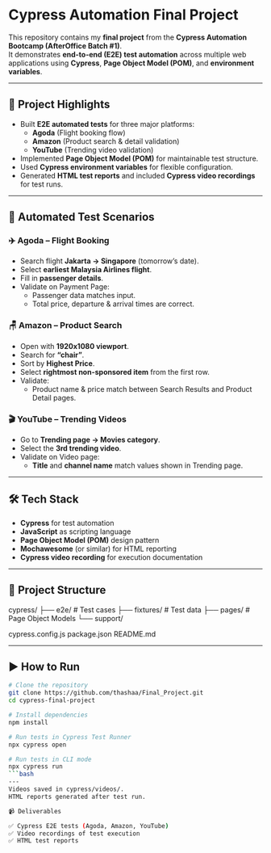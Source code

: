# Cypress Automation Final Project

This repository contains my **final project** from the **Cypress Automation Bootcamp (AfterOffice Batch #1)**.  
It demonstrates **end-to-end (E2E) test automation** across multiple web applications using **Cypress**, **Page Object Model (POM)**, and **environment variables**.

---

## 🌟 Project Highlights
- Built **E2E automated tests** for three major platforms:  
  - **Agoda** (Flight booking flow)  
  - **Amazon** (Product search & detail validation)  
  - **YouTube** (Trending video validation)  
- Implemented **Page Object Model (POM)** for maintainable test structure.  
- Used **Cypress environment variables** for flexible configuration.  
- Generated **HTML test reports** and included **Cypress video recordings** for test runs.  

---

## 🔎 Automated Test Scenarios

### ✈️ Agoda – Flight Booking
- Search flight **Jakarta → Singapore** (tomorrow’s date).  
- Select **earliest Malaysia Airlines flight**.  
- Fill in **passenger details**.  
- Validate on Payment Page:  
  - Passenger data matches input.  
  - Total price, departure & arrival times are correct.  

### 🪑 Amazon – Product Search
- Open with **1920x1080 viewport**.  
- Search for **“chair”**.  
- Sort by **Highest Price**.  
- Select **rightmost non-sponsored item** from the first row.  
- Validate:  
  - Product name & price match between Search Results and Product Detail pages.  

### 🎬 YouTube – Trending Videos
- Go to **Trending page → Movies category**.  
- Select the **3rd trending video**.  
- Validate on Video page:  
  - **Title** and **channel name** match values shown in Trending page.  

---

## 🛠️ Tech Stack
- **Cypress** for test automation  
- **JavaScript** as scripting language  
- **Page Object Model (POM)** design pattern  
- **Mochawesome** (or similar) for HTML reporting  
- **Cypress video recording** for execution documentation  

---

## 📂 Project Structure
cypress/
├── e2e/ # Test cases
├── fixtures/ # Test data
├── pages/ # Page Object Models
└── support/

cypress.config.js
package.json
README.md

---

## ▶️ How to Run
```bash
# Clone the repository
git clone https://github.com/thashaa/Final_Project.git
cd cypress-final-project

# Install dependencies
npm install

# Run tests in Cypress Test Runner
npx cypress open

# Run tests in CLI mode
npx cypress run
```bash
---
Videos saved in cypress/videos/.
HTML reports generated after test run.

📹 Deliverables

✅ Cypress E2E tests (Agoda, Amazon, YouTube)
✅ Video recordings of test execution
✅ HTML test reports
